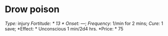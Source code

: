 ﻿---
name: Drow poison
type: injury
fortitude: 13
onset: —
frequency: 1/min for 2 mins
effect:
  "Unconscious 1 min/2d4 hrs."
cure: 1 save
price: 75
---

# Drow poison
 *Type:* injury
*Fortitude: * 13 * Onset:* —;  *Frequency*: 1/min for 2 mins;  *Cure:* 1 save; 
*Effect: * Unconscious 1 min/2d4 hrs.
*Price: * 75